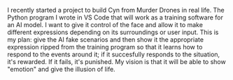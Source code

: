 I recently started a project to build Cyn from Murder Drones in real life. The Python program I wrote in VS Code that will work as a training software for an AI model. 
I want to give it control of the face and allow it to make different expressions depending on its surroundings or user input. This is my plan: give the AI fake scenarios and then show it the 
appropriate expression ripped from the training program so that it learns how to respond to the events around it; if it succesfully responds to the situation, it's rewarded. 
If it fails, it's punished. My vision is that it will be able to show "emotion" and give the illusion of life. 
